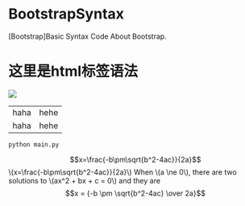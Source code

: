 # BootstrapSyntax
[Bootstrap]Basic Syntax Code About Bootstrap.
<h1>这里是html标签语法</h1>
<img src='http://www.bit.edu.cn/images/2013zzgb/logo.jpg'>
<table>
<tr><td>haha</td><td>hehe</td></tr>
<tr><td>haha</td><td>hehe</td></tr>
</table>
<code>python main.py</code>

<script type="text/javascript" src="http://cdn.mathjax.org/mathjax/latest/MathJax.js?config=default"></script>

$$x=\frac{-b\pm\sqrt{b^2-4ac}}{2a}$$
\\(x=\frac{-b\pm\sqrt{b^2-4ac}}{2a}\\)
When \\(a \ne 0\\), there are two solutions to  \\(ax^2 + bx + c = 0\\) and they are
            $$x = {-b \pm \sqrt{b^2-4ac} \over 2a}$$
